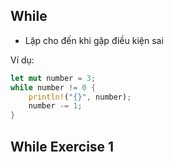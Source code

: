 ## While

+ Lặp cho đến khi gặp điều kiện sai 

Ví dụ:

```rust
let mut number = 3;
while number != 0 {
    println!("{}", number);
    number -= 1;
}
```


## While Exercise 1
